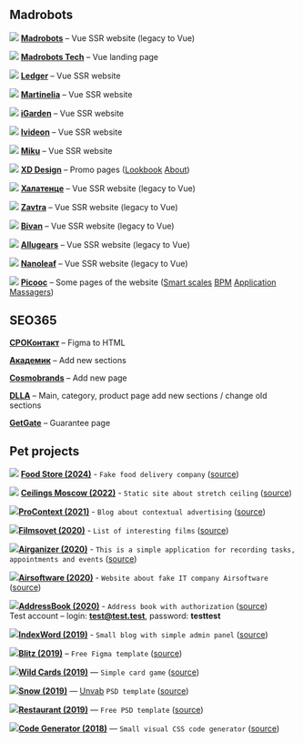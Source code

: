 ## Madrobots  
[![](https://madrobots.ru/favicons/favicon-16x16.png)](https://madrobots.ru/) [**Madrobots**](https://madrobots.ru/) – Vue SSR website (legacy to Vue)   

[![](https://madrobots.tech/favicons/favicon-16x16.png)](https://madrobots.tech/) [**Madrobots Tech**](https://madrobots.tech/) – Vue landing page  

[![](https://shop.ledger.com/favicons/ledger-favicon-shop_16x16.png)](https://ledgerwalletrussia.ru/) [**Ledger**](https://ledgerwalletrussia.ru/) – Vue SSR website  

[![](https://martinelia.ru/favicons/favicon-16x16.png)](https://martinelia.ru/) [**Martinelia**](https://martinelia.ru/) – Vue SSR website  

[![](https://igarden.store/favicons/favicon-16x16.png)](https://igarden.store/) [**iGarden**](https://igarden.store/) – Vue SSR website  

[![](https://ivideon-v.ru/favicons/favicon-16x16.png)](https://ivideon-v.ru/) [**Ivideon**](https://ivideon-v.ru/) – Vue SSR website  

[![](https://miku-russia.ru/favicons/favicon-16x16.png)](https://miku-russia.ru/) [**Miku**](https://miku-russia.ru/) – Vue SSR website    

[![](https://xd-design.ru/favicons/favicon-16x16.png)](https://xd-design.ru/) [**XD Design**](https://xd-design.ru/) – Promo pages ([Lookbook](https://lookbook.xd-design.ru/) [About](https://xd-design.ru/about))  

[![](https://xn--80aapa1ao7aup.xn--p1ai/favicons/favicon-16x16.png)](https://халатенце.рф/) [**Халатенце**](https://халатенце.рф/) – Vue SSR website (legacy to Vue)  

[![](https://zavtra.co/favicons/favicon-16x16.png)](https://zavtra.co/) [**Zavtra**](https://zavtra.co/) – Vue SSR website (legacy to Vue)   

[![](https://bivan.ru/favicons/favicon-16x16.png)](https://bivan.ru/) [**Bivan**](https://bivan.ru/) – Vue SSR website (legacy to Vue)    

[![](https://allugears.ru/favicons/favicon-16x16.png)](https://allugears.ru/) [**Allugears**](https://allugears.ru/) – Vue SSR website (legacy to Vue)  

[![](https://nanoleaf.ru/favicons/favicon-16x16.png)](https://nanoleaf.ru/) [**Nanoleaf**](https://nanoleaf.ru/) – Vue SSR website (legacy to Vue)     

[![](https://picooc.ru/favicons/favicon-16x16.png)](https://picooc.ru/) [**Picooc**](https://picooc.ru) – Some pages of the website ([Smart scales](https://picooc.ru/smart) [BPM](https://picooc.ru/bpm) [Application](https://picooc.ru/application) [Massagers](https://picooc.ru/massagers))  

## SEO365

[**СРОКонтакт**](http://xn--80atbkdblhoc.xn--p1ai/) – Figma to HTML  

[**Академик**](http://www.akademik.help/) – Add new sections  

[**Cosmobrands**](https://cosmobrands.online/opt) – Add new page   

[**DLLA**](https://dlla.ru/) – Main, category, product page add new sections / change old sections  

[**GetGate**](https://getgate.ru/garantiya/) – Guarantee page

## Pet projects  
[![](https://img.icons8.com/external-tal-revivo-shadow-tal-revivo/16/000000/external-nuxt-js-a-free-and-open-source-web-application-framework-logo-shadow-tal-revivo.png)](https://home-food-store.web.app/) [**Food Store (2024)**](https://home-food-store.web.app/) - `Fake food delivery company` ([source](https://github.com/kadonomaro/food-store))

[![](https://img.icons8.com/external-tal-revivo-shadow-tal-revivo/16/000000/external-nuxt-js-a-free-and-open-source-web-application-framework-logo-shadow-tal-revivo.png)](https://ceilings-moscow.web.app/) [**Ceilings Moscow (2022)**](https://ceilings-moscow.web.app/) - `Static site about stretch ceiling` ([source](https://github.com/kadonomaro/nuxt_stretch_ceiling))

[![](https://img.icons8.com/color/16/000000/vue-js.png)](https://pro-context.web.app/)[**ProContext (2021)**](https://pro-context.web.app/) - `Blog about contextual advertising` ([source](https://github.com/kadonomaro/pro-context))

[![](https://img.icons8.com/color/16/000000/vue-js.png)](https://filmsovet.web.app/)[**Filmsovet (2020)**](https://filmsovet.web.app/) - `List of interesting films` ([source](https://github.com/kadonomaro/filmsovet))

[![](https://img.icons8.com/color/16/000000/vue-js.png)](https://airganizer.web.app/)[**Airganizer (2020)**](https://airganizer.web.app/) - `This is a simple application for recording tasks, appointments and events` ([source](https://github.com/kadonomaro/airganizer))

[![](https://img.icons8.com/color/16/000000/html-5.png)](https://airsoftware.ru.com/)[**Airsoftware (2020)**](https://airsoftware.ru.com/) - `Website about fake IT company Airsoftware` ([source](https://github.com/kadonomaro/airsoftware))

[![](https://img.icons8.com/color/16/000000/vue-js.png)](https://address-book-2020.web.app/)[**AddressBook (2020)**](https://address-book-2020.web.app/) - `Address book with authorization` ([source](https://github.com/kadonomaro/address-book))  
Test account – login: **test@test.test**, password: **testtest** 

[![](https://img.icons8.com/color/16/000000/vue-js.png)](https://index-word.web.app/)[**IndexWord (2019)**](https://index-word.web.app/) - `Small blog with simple admin panel` ([source](https://github.com/kadonomaro/index-word))

[![](https://img.icons8.com/color/16/000000/html-5.png)](https://kadonomaro.github.io/blitz/)[**Blitz (2019)**](https://kadonomaro.github.io/blitz/) – `Free Figma template` ([source](https://github.com/kadonomaro/blitz))

[![](https://img.icons8.com/color/16/000000/javascript.png)](https://kadonomaro.github.io/wild-cards/)[**Wild Cards (2019)**](https://kadonomaro.github.io/wild-cards/) — `Simple card game` ([source](https://github.com/kadonomaro/wild-cards))

[![](https://img.icons8.com/color/16/000000/html-5.png)](https://kadonomaro.github.io/Snow/)[**Snow (2019)**](https://kadonomaro.github.io/Snow/) — [Unvab](http://unvab.com/#home) `PSD template` ([source](https://github.com/kadonomaro/Snow))  

[![](https://img.icons8.com/color/16/000000/html-5.png)](https://kadonomaro.github.io/Restaurant/)[**Restaurant (2019)**](https://kadonomaro.github.io/Restaurant/) — `Free PSD template` ([source](https://github.com/kadonomaro/Restaurant))

[![](https://img.icons8.com/color/16/000000/html-5.png)](https://kadonomaro.github.io/codegenerator/)[**Code Generator (2018)**](https://kadonomaro.github.io/codegenerator/) — `Small visual CSS code generator` ([source](https://github.com/kadonomaro/codegenerator))
